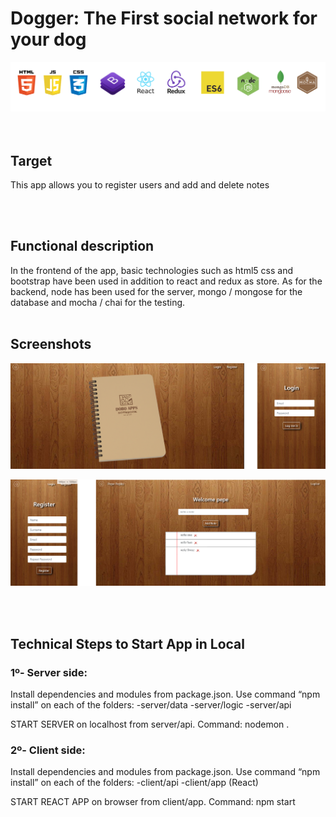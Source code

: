 # Dogger: The First social network for your dog

![Tecnologies](doc/images/tecnologies.png)          
<br/><br/>
## Target
This app allows you to register users and add and delete notes

<br/><br/>
 ## Functional description
In the frontend of the app, basic technologies such as html5 css and bootstrap have been used in addition to react and redux as store.
As for the backend, node has been used for the server, mongo / mongose for the database and mocha / chai for the testing.
<br/><br/>
 ## Screenshots

 ![db-diagram](doc/images/screenshots/screenshot-1.png)
 
 ![db-diagram](doc/images/screenshots/screenshot-2.png)



<br/><br/>
## Technical Steps to Start App in Local

### 1º- Server side: 

Install dependencies and modules from package.json. Use command “npm install” on each of the folders:
   -server/data
   -server/logic
   -server/api

START SERVER on localhost from server/api. Command: nodemon .

### 2º- Client side:

Install dependencies and modules from package.json. Use command “npm install” on each of the folders:
   -client/api
   -client/app (React)

START REACT APP on browser from client/app. Command: npm start
  